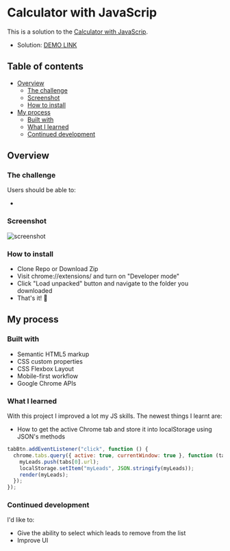 # Calculator with JavaScrip

This is a solution to the [Calculator with JavaScrip]().

- Solution: [DEMO LINK]()

## Table of contents

- [Overview](#overview)
  - [The challenge](#the-challenge)
  - [Screenshot](#screenshot)
  - [How to install](#how-to-install)
- [My process](#my-process)
  - [Built with](#built-with)
  - [What I learned](#what-i-learned)
  - [Continued development](#continued-development)

## Overview

### The challenge

Users should be able to:

- 

### Screenshot

![screenshot]()

### How to install

- Clone Repo or Download Zip
- Visit chrome://extensions/ and turn on "Developer mode"
- Click "Load unpacked" button and navigate to the folder you downloaded
- That's it! 🎉

## My process

### Built with

- Semantic HTML5 markup
- CSS custom properties
- CSS Flexbox Layout
- Mobile-first workflow
- Google Chrome APIs

### What I learned

With this project I improved a lot my JS skills. The newest things I learnt are:

- How to get the active Chrome tab and store it into localStorage using JSON's methods

```js
tabBtn.addEventListener("click", function () {
  chrome.tabs.query({ active: true, currentWindow: true }, function (tabs) {
    myLeads.push(tabs[0].url);
    localStorage.setItem("myLeads", JSON.stringify(myLeads));
    render(myLeads);
  });
});
```

### Continued development

I'd like to:

- Give the ability to select which leads to remove from the list
- Improve UI
